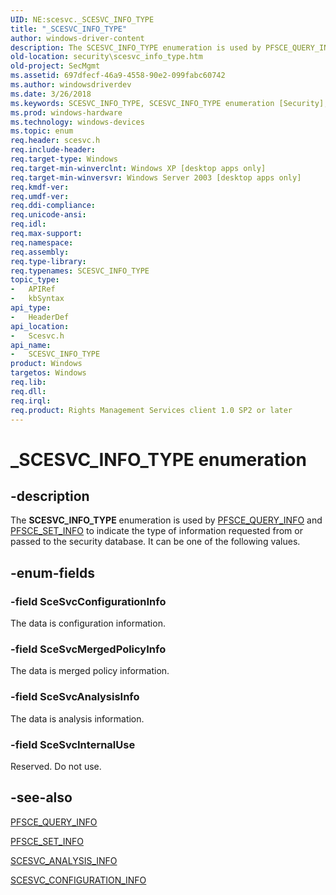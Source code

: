 ```yaml
---
UID: NE:scesvc._SCESVC_INFO_TYPE
title: "_SCESVC_INFO_TYPE"
author: windows-driver-content
description: The SCESVC_INFO_TYPE enumeration is used by PFSCE_QUERY_INFO and PFSCE_SET_INFO to indicate the type of information requested from or passed to the security database. It can be one of the following values.
old-location: security\scesvc_info_type.htm
old-project: SecMgmt
ms.assetid: 697dfecf-46a9-4558-90e2-099fabc60742
ms.author: windowsdriverdev
ms.date: 3/26/2018
ms.keywords: SCESVC_INFO_TYPE, SCESVC_INFO_TYPE enumeration [Security], SceSvcAnalysisInfo, SceSvcConfigurationInfo, SceSvcInternalUse, SceSvcMergedPolicyInfo, _SCESVC_INFO_TYPE, _config_scesvc_info_type, scesvc/SCESVC_INFO_TYPE, scesvc/SceSvcAnalysisInfo, scesvc/SceSvcConfigurationInfo, scesvc/SceSvcInternalUse, scesvc/SceSvcMergedPolicyInfo, security.scesvc_info_type
ms.prod: windows-hardware
ms.technology: windows-devices
ms.topic: enum
req.header: scesvc.h
req.include-header: 
req.target-type: Windows
req.target-min-winverclnt: Windows XP [desktop apps only]
req.target-min-winversvr: Windows Server 2003 [desktop apps only]
req.kmdf-ver: 
req.umdf-ver: 
req.ddi-compliance: 
req.unicode-ansi: 
req.idl: 
req.max-support: 
req.namespace: 
req.assembly: 
req.type-library: 
req.typenames: SCESVC_INFO_TYPE
topic_type:
-	APIRef
-	kbSyntax
api_type:
-	HeaderDef
api_location:
-	Scesvc.h
api_name:
-	SCESVC_INFO_TYPE
product: Windows
targetos: Windows
req.lib: 
req.dll: 
req.irql: 
req.product: Rights Management Services client 1.0 SP2 or later
---
```


# _SCESVC_INFO_TYPE enumeration


## -description


The <b>SCESVC_INFO_TYPE</b> enumeration is used by 
<a href="https://msdn.microsoft.com/a0e4a205-46d4-47c9-97cf-66f6bec34a1b">PFSCE_QUERY_INFO</a> and 
<a href="https://msdn.microsoft.com/131585a9-b0a9-4686-84ba-237bcdcc4f5f">PFSCE_SET_INFO</a> to indicate the type of information requested from or passed to the security database. It can be one of the following values.


## -enum-fields




### -field SceSvcConfigurationInfo

The data is configuration information.


### -field SceSvcMergedPolicyInfo

The data is merged policy information.


### -field SceSvcAnalysisInfo

The data is analysis information.


### -field SceSvcInternalUse

Reserved. Do not use.


## -see-also




<a href="https://msdn.microsoft.com/a0e4a205-46d4-47c9-97cf-66f6bec34a1b">PFSCE_QUERY_INFO</a>



<a href="https://msdn.microsoft.com/131585a9-b0a9-4686-84ba-237bcdcc4f5f">PFSCE_SET_INFO</a>



<a href="https://msdn.microsoft.com/4f0273df-435d-4324-b8ce-a774da935059">SCESVC_ANALYSIS_INFO</a>



<a href="https://msdn.microsoft.com/a89ab072-7b7c-4ecd-83fa-26e2689778df">SCESVC_CONFIGURATION_INFO</a>
 

 


